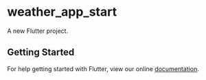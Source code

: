 # weather_app_start

A new Flutter project.

## Getting Started

For help getting started with Flutter, view our online
[documentation](https://flutter.io/).
